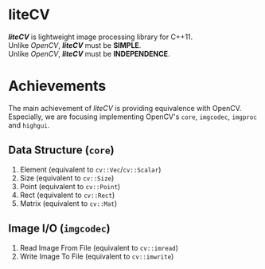 # liteCV
**_liteCV_** is lightweight image processing library for C++11.  
Unlike _OpenCV_, **_liteCV_** must be **SIMPLE**.  
Unlike _OpenCV_, **_liteCV_** must be **INDEPENDENCE**.

# Achievements
The main achievement of *_liteCV_* is providing equivalence with OpenCV.  
Especially, we are focusing implementing OpenCV's `core`, `imgcodec`, `imgproc` and `highgui`.

## Data Structure (`core`)
1. Element (equivalent to `cv::Vec`/`cv::Scalar`)
2. Size (equivalent to `cv::Size`)
3. Point (equivalent to `cv::Point`)
4. Rect (equivalent to `cv::Rect`)
5. Matrix (equivalent to `cv::Mat`)

## Image I/O (`imgcodec`)
1. Read Image From File (equivalent to `cv::imread`)
2. Write Image To File (equivalent to `cv::imwrite`)
